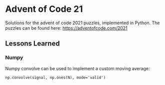 # Advent of Code 21

Solutions for the advent of code 2021 puzzles, implemented in Python. The
puzzles can be found here: https://adventofcode.com/2021

## Lessons Learned

### Numpy

Numpy convolve can be used to implement a custom moving average:

```
np.convolve(signal, np.ones(N), mode='valid')
```
